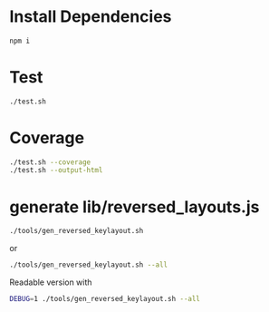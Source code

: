 # Install Dependencies

```sh
npm i
```

# Test

```sh
./test.sh
```

# Coverage

```sh
./test.sh --coverage
./test.sh --output-html
```

# generate lib/reversed_layouts.js

```sh
./tools/gen_reversed_keylayout.sh
```

or

```sh
./tools/gen_reversed_keylayout.sh --all
```

Readable version with

```sh
DEBUG=1 ./tools/gen_reversed_keylayout.sh --all
```
